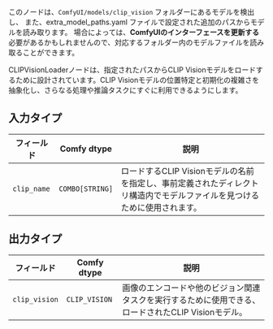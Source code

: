 このノードは、`ComfyUI/models/clip_vision` フォルダーにあるモデルを検出し、
また、extra_model_paths.yaml ファイルで設定された追加のパスからモデルを読み取ります。
場合によっては、**ComfyUIのインターフェースを更新する**必要があるかもしれませんので、対応するフォルダー内のモデルファイルを読み取ることができます。

CLIPVisionLoaderノードは、指定されたパスからCLIP Visionモデルをロードするために設計されています。CLIP Visionモデルの位置特定と初期化の複雑さを抽象化し、さらなる処理や推論タスクにすぐに利用できるようにします。

## 入力タイプ

| フィールド       | Comfy dtype | 説明                                                                       |
|-------------|-------------|-----------------------------------------------------------------------------------|
| `clip_name` | `COMBO[STRING]` | ロードするCLIP Visionモデルの名前を指定し、事前定義されたディレクトリ構造内でモデルファイルを見つけるために使用されます。 |

## 出力タイプ

| フィールド          | Comfy dtype     | 説明                                                              |
|----------------|-----------------|--------------------------------------------------------------------------|
| `clip_vision`  | `CLIP_VISION`   | 画像のエンコードや他のビジョン関連タスクを実行するために使用できる、ロードされたCLIP Visionモデル。 |